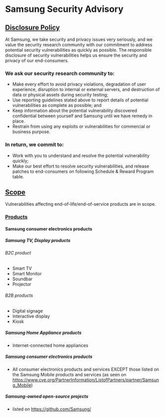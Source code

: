 # Samsung Security Advisory

## [Disclosure Policy](DISCLOSURE.md)
At Samsung, we take security and privacy issues very seriously, and we value the security research community with our commitment to address potential security vulnerabilities as quickly as possible. The responsible disclosure of security vulnerabilities helps us ensure the security and privacy of our end-consumers.

### We ask our security research community to:
* Make every effort to avoid privacy violations, degradation of user experience, disruption to internal or external servers, and destruction of data or physical assets during security testing;
* Use reporting guidelines stated above to report details of potential vulnerabilities as complete as possible; and
* Keep information about the potential vulnerability discovered confidential between yourself and Samsung until we have remedy in place.
* Restrain from using any exploits or vulnerabilities for commercial or business purpose.

### In return, we commit to:
* Work with you to understand and resolve the potential vulnerability quickly;
* Make our best effort to resolve security vulnerabilities, and release patches to end-consumers on following Schedule & Reward Program table.


## [Scope](SCOPE.md)
Vulnerabilities affecting end-of-life/end-of-service products are in scope.

### [Products](PRODUCT.md)
#### Samsung consumer electronics products
##### Samsung TV, Display products
###### B2C product
* Smart TV
* Smart Monitor
* Soundbar
* Projector

###### B2B products
* Digital signage
* Interactive display
* Kiosk

##### Samsung Home Appliance products
* Internet-connected home appliances

##### Samsung consumer electronics products
* All consumer electronics products and services EXCEPT those listed on the Samsung Mobile products and services (as seen on https://www.cve.org/PartnerInformation/ListofPartners/partner/Samsung_Mobile)

##### Samsung-owned open-source projects
* listed on https://github.com/Samsung/
